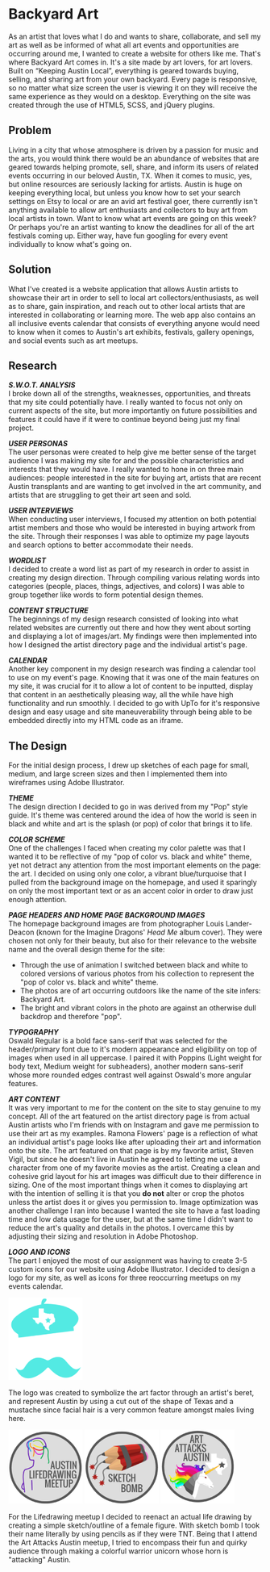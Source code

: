 # Backyard Art
As an artist that loves what I do and wants to share, collaborate, and sell my art as well as be informed of what all art events and opportunities are occurring around me, I wanted to create a website for others like me. That's where Backyard Art comes in. It's a site made by art lovers, for art lovers. Built on “Keeping Austin Local”, everything is geared towards buying, selling, and sharing art from your own backyard. Every page is responsive, so no matter what size screen the user is viewing it on they will receive the same experience as they would on a desktop. Everything on the site was created through the use of HTML5, SCSS, and jQuery plugins.

## Problem
Living in a city that whose atmosphere is driven by a passion for music and the arts, you would think there would be an abundance of websites that are geared towards helping promote, sell, share, and inform its users of related events 
occurring in our beloved Austin, TX. When it comes to music, yes, but online resources are seriously lacking for artists. Austin is huge on keeping everything local, but unless you know how to set your search settings on Etsy to local or are an avid art festival goer, there currently isn't anything available to allow art enthusiasts and collectors to buy art from local artists in town. Want to know what art events are going on this week? Or perhaps you're an artist wanting to know the deadlines for all of the art festivals coming up. Either way, have fun googling for every event individually to know what's going on.

## Solution 
What I've created is a website application that allows Austin artists to showcase their art in order to sell to local art collectors/enthusiasts, as well as to  share, gain inspiration, and reach out to other local artists that are interested in collaborating or learning more. The web app also contains an all inclusive events calendar that consists of everything anyone would need to know when it comes to Austin's art exhibits, festivals, gallery openings, and social
events such as art meetups.

## Research

***S.W.O.T. ANALYSIS***  
   I broke down all of the strengths, weaknesses, opportunities, and threats that my site could potentially have. I really wanted to focus not only on current aspects of the site, but more importantly on future possibilities and features it could have if it were to continue beyond being just my final project.

***USER PERSONAS***  
   The user personas were created to help give me better sense of the target audience I was making my site for and the possible characteristics and interests that they would have. I really wanted to hone in on three main audiences: people interested in the site for buying art, artists that are recent Austin transplants and are wanting to get involved in the art community, and artists that are struggling to get their art seen and sold.

***USER INTERVIEWS***  
   When conducting user interviews, I focused my attention on both potential artist members and those who would be interested in buying artwork from the site. Through their responses I was able to optimize my page layouts and search options to better accommodate their needs. 

***WORDLIST***  
   I decided to create a word list as part of my research in order to assist in creating my design direction. Through compiling various relating words into categories (people, places, things, adjectives, and colors) I was able to group together like words to form potential design themes.

***CONTENT STRUCTURE***  
   The beginnings of my design research consisted of looking into what related websites are currently out there and how they went about sorting and displaying a lot of images/art. My findings were then implemented into how I designed the artist directory page and the individual artist's page.

***CALENDAR***  
   Another key component in my design research was finding a calendar tool to use on my event's page. Knowing that it was one of the main features on my site, it was crucial for it to allow a lot of content to be inputted, display that content in an aesthetically pleasing way, all the while have high functionality and run smoothly. I decided to go with UpTo for it's responsive design and easy usage and site maneuverability through being able to be embedded directly into my HTML code as an iframe. 

## The Design  
   For the initial design process, I drew up sketches of each page for small, medium, and large screen sizes and then I implemented them into wireframes using Adobe Illustrator. 

***THEME***  
   The design direction I decided to go in was derived from my "Pop" style guide. It's theme was centered around the idea of how the world is seen in black and white and art is the splash (or pop) of color that brings it to life. 

***COLOR SCHEME***  
   One of the challenges I faced when creating my color palette was that I wanted it to be reflective of my "pop of color vs. black and white" theme, yet not detract any attention from the most important elements on the page: the art. I decided on using only one color, a vibrant blue/turquoise that I pulled from the background image on the homepage, and used it sparingly on only the most important text or as an accent color in order to draw just enough attention.

***PAGE HEADERS AND HOME PAGE BACKGROUND IMAGES***  
   The homepage background images are from photographer Louis Lander-Deacon (known for the Imagine Dragons' _Head Me_ album cover). They were chosen not only for their beauty, but also for their relevance to the website name and the overall design theme for the site: 
* Through the use of animation I switched between black and white to colored versions of various photos from his collection to represent the "pop of color vs. black and white" theme.
* The photos are of art occurring outdoors like the name of the site infers: Backyard Art.
* The bright and vibrant colors in the photo are against an otherwise dull backdrop and therefore "pop". 

***TYPOGRAPHY***  
   Oswald Regular is a bold face sans-serif that was selected for the header/primary font due to it's modern appearance and eligibility on top of images when used in all uppercase. I paired it with Poppins (Light weight for body text, Medium weight for subheaders), another modern sans-serif whose more rounded edges contrast well against Oswald's more angular features. 

***ART CONTENT***  
   It was very important to me for the content on the site to stay genuine to my concept. All of the art featured on the artist directory page is from actual Austin artists who I'm friends with on Instagram and gave me permission to use their art as my examples. Ramona Flowers' page is a reflection of what an individual artist's page looks like after uploading their art and information onto the site. The art featured on that page is by my favorite artist, Steven Vigil, but since he doesn't live in Austin he agreed to letting me use a character from one of my favorite movies as the artist. Creating a clean and cohesive grid layout for his art images was difficult due to their difference in sizing. One of the most important things when it comes to displaying art with the intention of selling it is that you **do not** alter or crop the photos unless the artist does it or gives you permission to. Image optimization was another challenge I ran into because I wanted the site to have a fast loading time and low data usage for the user, but at the same time I didn't want to reduce the art's quality and details in the photos. I overcame this by adjusting their sizing and resolution in Adobe Photoshop.

***LOGO AND ICONS***  
   The part I enjoyed the most of our assignment was having to create 3-5 custom icons for our website using Adobe Illustrator. I decided to design a logo for my site, as well as icons for three reoccurring meetups on my events calendar.

![logo](icons/logo-small.png)

The logo was created to symbolize the art factor through an artist's beret, and represent Austin by using a cut out of the shape of Texas and a mustache since facial hair is a very common feature amongst males living here.

![lifedrawing](icons/lifedrawing-small.png) ![sketchbomb](icons/sketch-bomb-small.png) ![artattacksaustin](icons/art-attacks-austin-small.png)

For the Lifedrawing meetup I decided to reenact an actual life drawing by creating a simple sketch/outline of a female figure. With sketch bomb I took their name literally by using pencils as if they were TNT. Being that I attend the Art Attacks Austin meetup, I tried to encompass their fun and quirky audience through making a colorful warrior unicorn whose horn is "attacking" Austin.
